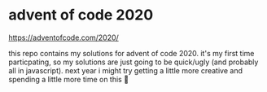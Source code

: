 # advent of code 2020

https://adventofcode.com/2020/

this repo contains my solutions for advent of code 2020. it's my first time particpating,
so my solutions are just going to be quick/ugly (and probably all in javascript). next year
i might try getting a little more creative and spending a little more time on this :shrug:
